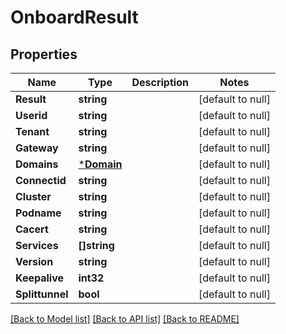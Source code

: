 # OnboardResult

## Properties
Name | Type | Description | Notes
------------ | ------------- | ------------- | -------------
**Result** | **string** |  | [default to null]
**Userid** | **string** |  | [default to null]
**Tenant** | **string** |  | [default to null]
**Gateway** | **string** |  | [default to null]
**Domains** | [***Domain**](Domain.md) |  | [default to null]
**Connectid** | **string** |  | [default to null]
**Cluster** | **string** |  | [default to null]
**Podname** | **string** |  | [default to null]
**Cacert** | **string** |  | [default to null]
**Services** | **[]string** |  | [default to null]
**Version** | **string** |  | [default to null]
**Keepalive** | **int32** |  | [default to null]
**Splittunnel** | **bool** |  | [default to null]

[[Back to Model list]](../README.md#documentation-for-models) [[Back to API list]](../README.md#documentation-for-api-endpoints) [[Back to README]](../README.md)

